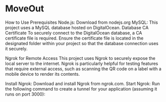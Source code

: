 # MoveOut

How to Use
Prerequisites
Node.js: Download from nodejs.org
MySQL: This project uses a MySQL database hosted on DigitalOcean.
Database CA Certificate
To securely connect to the DigitalOcean database, a CA certificate file is required. Ensure the certificate file is located in the designated folder within your project so that the database connection uses it securely.

Ngrok for Remote Access
This project uses Ngrok to securely expose the local server to the internet. Ngrok is particularly helpful for testing features that require external access, such as scanning the QR code on a label with a mobile device to render its contents.

Install Ngrok: Download and install Ngrok from ngrok.com.
Start Ngrok: Run the following command to create a tunnel for your application (assuming it runs on port 3000):
